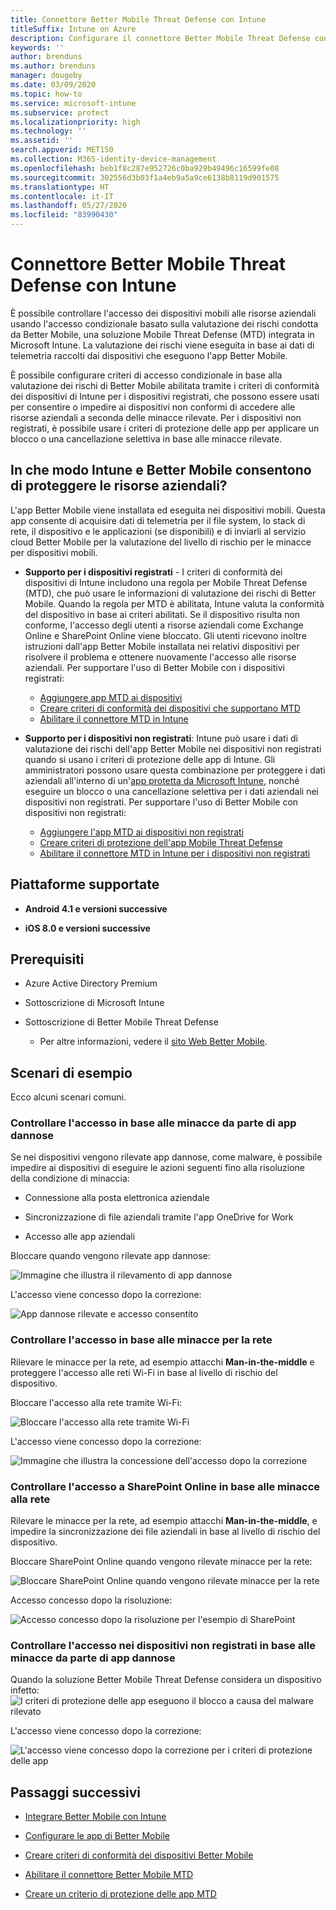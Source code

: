 ```yaml
---
title: Connettore Better Mobile Threat Defense con Intune
titleSuffix: Intune on Azure
description: Configurare il connettore Better Mobile Threat Defense con Intune.
keywords: ''
author: brenduns
ms.author: brenduns
manager: dougeby
ms.date: 03/09/2020
ms.topic: how-to
ms.service: microsoft-intune
ms.subservice: protect
ms.localizationpriority: high
ms.technology: ''
ms.assetid: ''
search.appverid: MET150
ms.collection: M365-identity-device-management
ms.openlocfilehash: beb1f8c287e952726c0ba929b49496c16599fe08
ms.sourcegitcommit: 302556d3b03f1a4eb9a5a9ce6138b8119d901575
ms.translationtype: HT
ms.contentlocale: it-IT
ms.lasthandoff: 05/27/2020
ms.locfileid: "83990430"
---
```

# <a name="better-mobile-threat-defense-connector-with-intune"></a>Connettore Better Mobile Threat Defense con Intune

È possibile controllare l'accesso dei dispositivi mobili alle risorse aziendali usando l'accesso condizionale basato sulla valutazione dei rischi condotta da Better Mobile, una soluzione Mobile Threat Defense (MTD) integrata in Microsoft Intune. La valutazione dei rischi viene eseguita in base ai dati di telemetria raccolti dai dispositivi che eseguono l'app Better Mobile.

È possibile configurare criteri di accesso condizionale in base alla valutazione dei rischi di Better Mobile abilitata tramite i criteri di conformità dei dispositivi di Intune per i dispositivi registrati, che possono essere usati per consentire o impedire ai dispositivi non conformi di accedere alle risorse aziendali a seconda delle minacce rilevate. Per i dispositivi non registrati, è possibile usare i criteri di protezione delle app per applicare un blocco o una cancellazione selettiva in base alle minacce rilevate.

## <a name="how-do-intune-and-better-mobile-help-protect-your-company-resources"></a>In che modo Intune e Better Mobile consentono di proteggere le risorse aziendali?

L'app Better Mobile viene installata ed eseguita nei dispositivi mobili. Questa app consente di acquisire dati di telemetria per il file system, lo stack di rete, il dispositivo e le applicazioni (se disponibili) e di inviarli al servizio cloud Better Mobile per la valutazione del livello di rischio per le minacce per dispositivi mobili.

- **Supporto per i dispositivi registrati** - I criteri di conformità dei dispositivi di Intune includono una regola per Mobile Threat Defense (MTD), che può usare le informazioni di valutazione dei rischi di Better Mobile. Quando la regola per MTD è abilitata, Intune valuta la conformità del dispositivo in base ai criteri abilitati. Se il dispositivo risulta non conforme, l'accesso degli utenti a risorse aziendali come Exchange Online e SharePoint Online viene bloccato. Gli utenti ricevono inoltre istruzioni dall'app Better Mobile installata nei relativi dispositivi per risolvere il problema e ottenere nuovamente l'accesso alle risorse aziendali. Per supportare l'uso di Better Mobile con i dispositivi registrati:
  - [Aggiungere app MTD ai dispositivi](../protect/mtd-apps-ios-app-configuration-policy-add-assign.md)
  - [Creare criteri di conformità dei dispositivi che supportano MTD](../protect/mtd-device-compliance-policy-create.md)
  - [Abilitare il connettore MTD in Intune](../protect/mtd-connector-enable.md)

- **Supporto per i dispositivi non registrati**: Intune può usare i dati di valutazione dei rischi dell'app Better Mobile nei dispositivi non registrati quando si usano i criteri di protezione delle app di Intune. Gli amministratori possono usare questa combinazione per proteggere i dati aziendali all'interno di un'[app protetta da Microsoft Intune](../apps/apps-supported-intune-apps.md), nonché eseguire un blocco o una cancellazione selettiva per i dati aziendali nei dispositivi non registrati. Per supportare l'uso di Better Mobile con dispositivi non registrati:
  - [Aggiungere l'app MTD ai dispositivi non registrati](../protect/mtd-add-apps-unenrolled-devices.md)
  - [Creare criteri di protezione dell'app Mobile Threat Defense](../protect/mtd-app-protection-policy.md)
  - [Abilitare il connettore MTD in Intune per i dispositivi non registrati](../protect/mtd-enable-unenrolled-devices.md)

## <a name="supported-platforms"></a>Piattaforme supportate

- **Android 4.1 e versioni successive**

- **iOS 8.0 e versioni successive**

## <a name="prerequisites"></a>Prerequisiti

- Azure Active Directory Premium

- Sottoscrizione di Microsoft Intune

- Sottoscrizione di Better Mobile Threat Defense

  - Per altre informazioni, vedere il [sito Web Better Mobile](https://www.better.mobi/).

## <a name="sample-scenarios"></a>Scenari di esempio

Ecco alcuni scenari comuni.

### <a name="control-access-based-on-threats-from-malicious-apps"></a>Controllare l'accesso in base alle minacce da parte di app dannose

Se nei dispositivi vengono rilevate app dannose, come malware, è possibile impedire ai dispositivi di eseguire le azioni seguenti fino alla risoluzione della condizione di minaccia:

- Connessione alla posta elettronica aziendale

- Sincronizzazione di file aziendali tramite l'app OneDrive for Work

- Accesso alle app aziendali

Bloccare quando vengono rilevate app dannose:

![Immagine che illustra il rilevamento di app dannose](./media/better-mobile-threat-defense-connector/better-mobile-maliciousapps-blocked.png)

L'accesso viene concesso dopo la correzione:

![App dannose rilevate e accesso consentito](./media/better-mobile-threat-defense-connector/better-mobile-maliciousapps-unblocked.png)

### <a name="control-access-based-on-threat-to-network"></a>Controllare l'accesso in base alle minacce per la rete

Rilevare le minacce per la rete, ad esempio attacchi **Man-in-the-middle** e proteggere l'accesso alle reti Wi-Fi in base al livello di rischio del dispositivo.

Bloccare l'accesso alla rete tramite Wi-Fi:

![Bloccare l'accesso alla rete tramite Wi-Fi](./media/better-mobile-threat-defense-connector/better-mobile-network-wifi-blocked.png)

L'accesso viene concesso dopo la correzione:

![Immagine che illustra la concessione dell'accesso dopo la correzione](./media/better-mobile-threat-defense-connector/better-mobile-network-wifi-unblocked.png)

### <a name="control-access-to-sharepoint-online-based-on-threat-to-network"></a>Controllare l'accesso a SharePoint Online in base alle minacce alla rete

Rilevare le minacce per la rete, ad esempio attacchi **Man-in-the-middle**, e impedire la sincronizzazione dei file aziendali in base al livello di rischio del dispositivo.

Bloccare SharePoint Online quando vengono rilevate minacce per la rete:

![Bloccare SharePoint Online quando vengono rilevate minacce per la rete](./media/better-mobile-threat-defense-connector/better-mobile-network-spo-blocked.png)

Accesso concesso dopo la risoluzione:

![Accesso concesso dopo la risoluzione per l'esempio di SharePoint](./media/better-mobile-threat-defense-connector/better-mobile-network-spo-unblocked.png)

### <a name="control--access-on-unenrolled-devices-based-on-threats-from-malicious-apps"></a>Controllare l'accesso nei dispositivi non registrati in base alle minacce da parte di app dannose

Quando la soluzione Better Mobile Threat Defense considera un dispositivo infetto: ![I criteri di protezione delle app eseguono il blocco a causa del malware rilevato](./media/better-mobile-threat-defense-connector/better-mobile-app-policy-block.png)

L'accesso viene concesso dopo la correzione:

![L'accesso viene concesso dopo la correzione per i criteri di protezione delle app](./media/better-mobile-threat-defense-connector/better-mobile-app-policy-remediated.png)

## <a name="next-steps"></a>Passaggi successivi

- [Integrare Better Mobile con Intune](better-mobile-mtd-connector-integration.md)

- [Configurare le app di Better Mobile](mtd-apps-ios-app-configuration-policy-add-assign.md)

- [Creare criteri di conformità dei dispositivi Better Mobile](mtd-device-compliance-policy-create.md)

- [Abilitare il connettore Better Mobile MTD](mtd-connector-enable.md)

- [Creare un criterio di protezione delle app MTD](mtd-app-protection-policy.md) 
